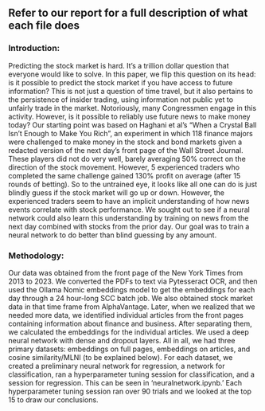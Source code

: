 ## Refer to our report for a full description of what each file does

### Introduction:

Predicting the stock market is hard. It’s a trillion dollar question that everyone would like to solve. In this paper, we flip this question on its head: is it possible to predict the stock market if you have access to future information? This is not just a question of time travel, but it also pertains to the persistence of insider trading, using information not public yet to unfairly trade in the market. Notoriously, many Congressmen engage in this activity. However, is it possible to reliably use future news to make money today? 
Our starting point was based on Haghani et al’s “When a Crystal Ball Isn’t Enough to Make You Rich”, an experiment in which 118 finance majors were challenged to make money in the stock and bond markets given a redacted version of the next day’s front page of the Wall Street Journal. These players did not do very well, barely averaging 50% correct on the direction of the stock movement. However, 5 experienced traders who completed the same challenge gained 130% profit on average (after 15 rounds of betting). So to the untrained eye, it looks like all one can do is just blindly guess if the stock market will go up or down. However, the experienced traders seem to have an implicit understanding of how news events correlate with stock performance. We sought out to see if a neural network could also learn this understanding by training on news from the next day combined with stocks from the prior day. Our goal was to train a neural network to do better than blind guessing by any amount. 

### Methodology:
Our data was obtained from the front page of the New York Times from 2013 to 2023. We converted the PDFs to text via Pytesseract OCR, and then used the Ollama Nomic embeddings model to get the embeddings for each day through a 24 hour-long SCC batch job. We also obtained stock market data in that time frame from AlphaVantage. Later, when we realized that we needed more data, we identified individual articles from the front pages containing information about finance and business. After separating them, we calculated the embeddings for the individual articles. 
We used a deep neural network with dense and dropout layers. All in all, we had three primary datasets: embeddings on full pages, embeddings on articles, and cosine similarity/MLNI (to be explained below). For each dataset, we created a preliminary neural network for regression, a network for classification, ran a hyperparameter tuning session for classification, and a session for regression. This can be seen in ‘neuralnetwork.ipynb.’ Each hyperparameter tuning session ran over 90 trials and we looked at the top 15 to draw our conclusions. 
